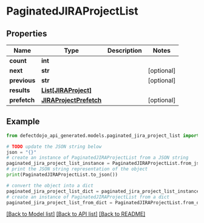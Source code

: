 # PaginatedJIRAProjectList


## Properties

Name | Type | Description | Notes
------------ | ------------- | ------------- | -------------
**count** | **int** |  | 
**next** | **str** |  | [optional] 
**previous** | **str** |  | [optional] 
**results** | [**List[JIRAProject]**](JIRAProject.md) |  | 
**prefetch** | [**JIRAProjectPrefetch**](JIRAProjectPrefetch.md) |  | [optional] 

## Example

```python
from defectdojo_api_generated.models.paginated_jira_project_list import PaginatedJIRAProjectList

# TODO update the JSON string below
json = "{}"
# create an instance of PaginatedJIRAProjectList from a JSON string
paginated_jira_project_list_instance = PaginatedJIRAProjectList.from_json(json)
# print the JSON string representation of the object
print(PaginatedJIRAProjectList.to_json())

# convert the object into a dict
paginated_jira_project_list_dict = paginated_jira_project_list_instance.to_dict()
# create an instance of PaginatedJIRAProjectList from a dict
paginated_jira_project_list_from_dict = PaginatedJIRAProjectList.from_dict(paginated_jira_project_list_dict)
```
[[Back to Model list]](../README.md#documentation-for-models) [[Back to API list]](../README.md#documentation-for-api-endpoints) [[Back to README]](../README.md)


